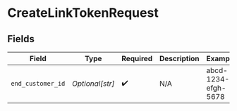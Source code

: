 # CreateLinkTokenRequest


## Fields

| Field               | Type                | Required            | Description         | Example             |
| ------------------- | ------------------- | ------------------- | ------------------- | ------------------- |
| `end_customer_id`   | *Optional[str]*     | :heavy_check_mark:  | N/A                 | abcd-1234-efgh-5678 |